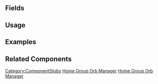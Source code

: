 <languages></languages> <translate>

## Fields

## Usage

## Examples

## Related Components

</translate>

[Category:ComponentStubs](Category:ComponentStubs "wikilink") [Home
Group Orb Manager](Category:Components{{#translation:}} "wikilink")
[Home Group Orb
Manager](Category:Components:Cloud{{#translation:}} "wikilink")